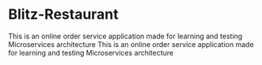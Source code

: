 # Blitz-Restaurant
This is an online order service application made for learning and testing Microservices architecture
This is an online order service application made for learning and testing Microservices architecture
